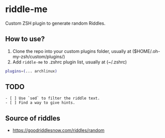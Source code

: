 # riddle-me

Custom ZSH plugin to generate random Riddles.

## How to use?

1. Clone the repo into your custom plugins folder, usually at ($HOME/.oh-my-zsh/custom/plugins/)
2. Add `riddle-me` to .zshrc plugin list, usually at (~/.zshrc)

```zsh
plugins=(... archlinux)
```

## TODO

```
- [ ] Use `sed` to filter the riddle text.
- [ ] Find a way to give hints.
```

## Source of riddles

* https://goodriddlesnow.com/riddles/random